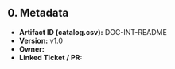 ## 0. Metadata
- **Artifact ID (catalog.csv):** DOC-INT-README
- **Version:** v1.0
- **Owner:** 
- **Linked Ticket / PR:** 


